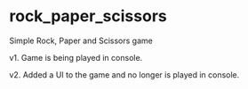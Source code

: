 # rock_paper_scissors

Simple Rock, Paper and Scissors game

v1. Game is being played in console.

v2. Added a UI to the game and no longer is played in console.
